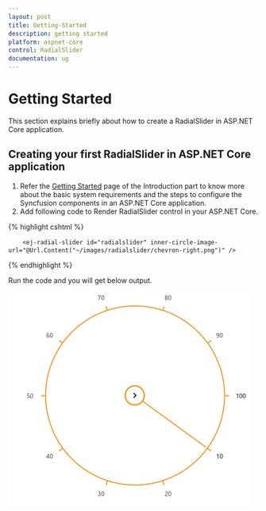 ```yaml
---
layout: post
title: Getting-Started
description: getting started
platform: aspnet-core
control: RadialSlider 
documentation: ug
---
```


# Getting Started

This section explains briefly about how to create a RadialSlider in ASP.NET Core application.

## Creating your first RadialSlider in ASP.NET Core application

1.	Refer the [Getting Started]( https://help.syncfusion.com/aspnet-core/getting-started ) page of the Introduction part to know more about the basic system requirements and the steps to configure the Syncfusion components in an ASP.NET Core application.
2.	Add following code to Render RadialSlider control in your ASP.NET Core.

{% highlight cshtml %}

        <ej-radial-slider id="radialslider" inner-circle-image-url="@Url.Content("~/images/radialslider/chevron-right.png")" />

{% endhighlight %}

Run the code and you will get below output.

![](Getting-Started_Images/default.png)